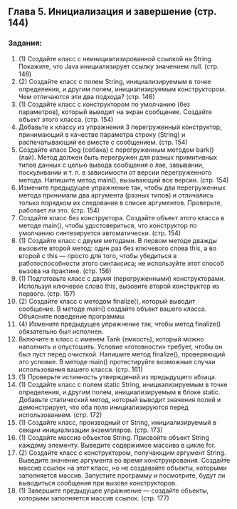## Глава 5. Инициализация и завершение (стр. 144)
### Задания:
1. (1) Создайте класс с неинициализированной ссылкой на String. Покажите, что Java инициализирует ссылку значением null. (стр. 146)
2. (2) Создайте класс с полем String, инициализируемым в точке определения, и другим полем, инициализируемым конструктором. Чем отличаются эти два подхода? (стр. 146)
3. (1) Создайте класс с конструктором по умолчанию (без параметров), который выводит на экран сообщение. Создайте объект этого класса. (стр. 154)
4. Добавьте к классу из упражнения 3 перегруженный конструктор, принимающий в качестве параметра строку (String) и распечатывающий ее вместе с сообщением. (стр. 154)
5. Создайте класс Dog (собака) с перегруженным методом bark() (лай). Метод должен быть перегружен для разных примитивных типов данных с целью вывода сообщения о лае, завывании, поскуливании и т. п. в зависимости от версии перегруженного метода. Напишите метод main(), вызывающий все версии. (стр. 154)
6. Измените предыдущее упражнение так, чтобы два перегруженных метода принимали два аргумента (разных типов) и отличались только порядком их следования в списке аргументов. Проверьте, работает ли это. (стр. 154)
7. Создайте класс без конструктора. Создайте объект этого класса в методе main(), чтобы удостовериться, что конструктор по умолчанию синтезируется автоматически. (стр. 154)
8. (1) Создайте класс с двумя методами. В первом методе дважды вызовите второй метод: один раз без ключевого слова this, а во второй с this — просто для того, чтобы убедиться в работоспособности этого синтаксиса; не используйте этот способ вызова на практике. (стр. 156)
9. (1) Подготовьте класс с двумя (перегруженными) конструкторами. Используя ключевое слово this, вызовите второй конструктор из первого. (стр. 157)
10. (2) Создайте класс с методом finalize(), который выводит сообщение. В методе main() создайте объект вашего класса. Объясните поведение программы.
11. (4) Измените предыдущее упражнение так, чтобы метод finalize() обязательно был исполнен.
12. Включите в класс с именем Tank (емкость), который можно наполнить и опустошить. Условие «готовности» требует, чтобы он был пуст перед очисткой. Напишите метод finalize(), проверяющий это условие. В методе main() протестируйте возможные случаи использования вашего класса. (стр. 161)
13. (1) Проверьте истинность утверждений из предыдущего абзаца.
14. (1) Создайте класс с полем static String, инициализируемым в точке определения, и другим полем, инициализируемым в блоке static. Добавьте статический метод, который выводит значения полей и демонстрирует, что оба поля инициализируются перед использованием. (стр. 172)
15. (1) Создайте класс, производный от String, инициализируемый в секции инициализации экземпляров. (стр. 173)
16. (1) Создайте массив объектов String. Присвойте объект String каждому элементу. Выведите содержимое массива в цикле for.
17. (2) Создайте класс с конструктором, получающим аргумент String. Выведите значение аргумента во время конструирования. Создайте массив ссылок на этот класс, но не создавайте объекты, которыми заполняется массив. Запустите программу и посмотрите, будут ли выводиться сообщения при вызове конструкторов.
18. (1) Завершите предыдущее упражнение — создайте объекты, которыми заполняется массив ссылок. (стр. 177)